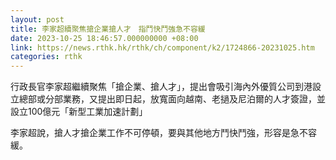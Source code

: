 ```yaml
---
layout: post
title: 李家超續聚焦搶企業搶人才　指鬥快鬥強急不容緩
date: 2023-10-25 18:46:57.000000000 +08:00
link: https://news.rthk.hk/rthk/ch/component/k2/1724866-20231025.htm
categories: rthk
---
```


行政長官李家超繼續聚焦「搶企業、搶人才」，提出會吸引海內外優質公司到港設立總部或分部業務，又提出即日起，放寬面向越南、老撾及尼泊爾的人才簽證，並設立100億元「新型工業加速計劃」

李家超說，搶人才搶企業工作不可停頓，要與其他地方鬥快鬥強，形容是急不容緩。
